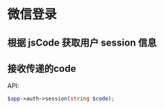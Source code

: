 # 微信登录

## 根据 jsCode 获取用户 session 信息

## 接收传递的code

API:

```php
$app->auth->session(string $code);
```
